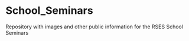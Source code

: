 # School_Seminars

Repository with images and other public information for the RSES School Seminars
